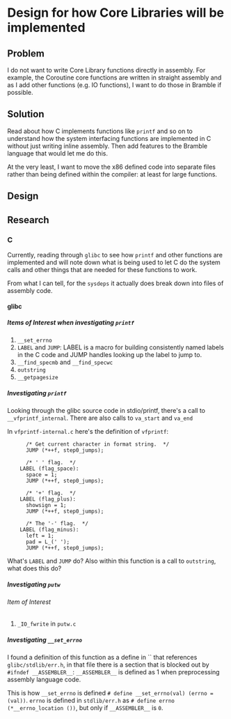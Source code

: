 # Design for how Core Libraries will be implemented
## Problem
I do not want to write Core Library functions directly in assembly. For example,
the Coroutine core functions are written in straight assembly and as I add
other functions (e.g. IO functions), I want to do those in Bramble if possible.

## Solution
Read about how C implements functions like `printf` and so on to understand how
the system interfacing functions are implemented in C without just writing inline
assembly. Then add features to the Bramble language that would let me do this.

At the very least, I want to move the x86 defined code into separate files rather
than being defined within the compiler: at least for large functions.

## Design

## Research
### C
Currently, reading through `glibc` to see how `printf` and other functions are implemented
and will note down what is being used to let C do the system calls and other things that
are needed for these functions to work.

From what I can tell, for the `sysdeps` it actually does break down into files of assembly
code.

#### glibc
##### Items of Interest when investigating `printf`
1. `__set_errno`
2. `LABEL` and `JUMP`: LABEL is a macro for building consistently named labels in the C
code and JUMP handles looking up the label to jump to.
3. `__find_specmb` and `__find_specwc`
4. `outstring`
5. `__getpagesize`


##### Investigating `printf`
Looking through the glibc source code in stdio/printf, there's a call to `__vfprintf_internal`.
There are also calls to `va_start` and `va_end`

In `vfprintf-internal.c` here's the definition of `vfprintf`:
```
      /* Get current character in format string.  */
      JUMP (*++f, step0_jumps);

      /* ' ' flag.  */
    LABEL (flag_space):
      space = 1;
      JUMP (*++f, step0_jumps);

      /* '+' flag.  */
    LABEL (flag_plus):
      showsign = 1;
      JUMP (*++f, step0_jumps);

      /* The '-' flag.  */
    LABEL (flag_minus):
      left = 1;
      pad = L_(' ');
      JUMP (*++f, step0_jumps);
```

What's `LABEL` and `JUMP` do?  Also within this function is a call to `outstring`, what does this do?

##### Investigating `putw`
###### Item of Interest
1. `_IO_fwrite` in `putw.c`


##### Investigating `__set_errno`
I found a definition of this function as a define in `` that references `glibc/stdlib/err.h`, in that
file there is a section that is blocked out by `#ifndef __ASSEMBLER__`: `__ASSEMBLER__` is defined as
1 when preprocessing assembly language code.

This is how `__set_errno` is defined `# define __set_errno(val) (errno = (val))`.  `errno` is defined
in `stdlib/err.h` as `# define errno (*__errno_location ())`, but only if `__ASSEMBLER__` is `0`.
